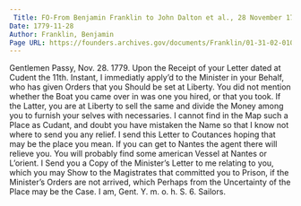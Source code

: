 ```yaml
---
 Title: FO-From Benjamin Franklin to John Dalton et al., 28 November 1779
Date: 1779-11-28
Author: Franklin, Benjamin
Page URL: https://founders.archives.gov/documents/Franklin/01-31-02-0103
---
```


Gentlemen
Passy, Nov. 28. 1779.
Upon the Receipt of your Letter dated at Cudent the 11th. Instant, I immediatly apply’d to the Minister in your Behalf, who has given Orders that you Should be set at Liberty. You did not mention whether the Boat you came over in was one you hired, or that you took. If the Latter, you are at Liberty to sell the same and divide the Money among you to furnish your selves with necessaries. I cannot find in the Map such a Place as Cudant, and doubt you have mistaken the Name so that I know not where to send you any relief. I send this Letter to Coutances hoping that may be the place you mean. If you can get to Nantes the agent there will relieve you. You will probably find some american Vessel at Nantes or L’orient. I Send you a Copy of the Minister’s Letter to me relating to you, which you may Show to the Magistrates that committed you to Prison, if the Minister’s Orders are not arrived, which Perhaps from the Uncertainty of the Place may be the Case. I am, Gent. Y. m. o. h. S.
6. Sailors.

